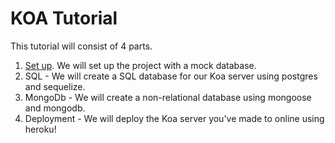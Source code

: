 # KOA Tutorial

This tutorial will consist of 4 parts.

1. [Set up](https://github.com/KachiiC/Koa_tutorial/tree/master/Parts/1%20-%20Server%20setup). We will set up the project with a mock database.
2. SQL - We will create a SQL database for our Koa server using postgres and sequelize.
3. MongoDb - We will create a non-relational database using mongoose and mongodb. 
4. Deployment - We will deploy the Koa server you've made to online using heroku!
